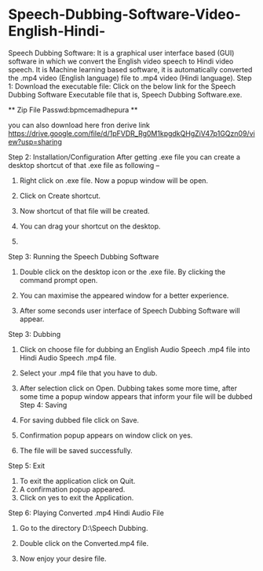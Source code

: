 # Speech-Dubbing-Software-Video-English-Hindi-
Speech Dubbing Software: It is a graphical user interface based (GUI) software in which we convert the English video speech to Hindi video speech. It is Machine learning based software, it is automatically converted the .mp4 video (English language) file to .mp4 video (Hindi language).
Step 1: 
Download the executable file:
Click on the below link for the Speech Dubbing Software Executable file that is,
Speech Dubbing Software.exe.



**
Zip File Passwd:bpmcemadhepura     **



you can also download here fron derive link
https://drive.google.com/file/d/1pFVDR_Rg0M1kpgdkQHgZiV47p1GQzn09/view?usp=sharing

Step 2: 
Installation/Configuration
After getting .exe file you can create a desktop shortcut of that .exe file as following –


1.	Right click on .exe file. Now a popup window will be open.
2.	Click on Create shortcut.

3.	Now shortcut of that file will be created.

	
4.	You can drag your shortcut on the desktop.
5.	
Step 3:
Running the Speech Dubbing Software 
	
1)	Double click on the desktop icon or the .exe file. By clicking the command prompt open.



2)	You can maximise the appeared window for a better experience.


3)	After some seconds user interface of Speech Dubbing Software will appear.

Step 3:
Dubbing
	
1)	Click on choose file for dubbing an English Audio Speech .mp4 file into Hindi Audio Speech .mp4 file.


2)	Select your .mp4 file that you have to dub.


3)	After selection click on Open. Dubbing takes some more time, after some time a popup window appears that inform your file will be dubbed
Step 4:
Saving
1)	For saving dubbed file click on Save.

2)	Confirmation popup appears on window click on yes.
3)	The file will be saved successfully.
 

Step 5:
Exit
	
1)	To exit the application click on Quit.
2)	A confirmation popup appeared.
3)	Click on yes to exit the Application.



Step 6:
Playing Converted .mp4 Hindi Audio File

1)	Go to the directory D:\Speech Dubbing.



2)	Double click on the Converted.mp4 file.
3)	Now enjoy your desire file.
